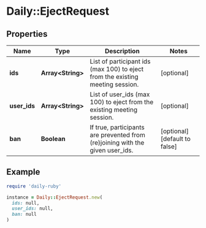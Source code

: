 # Daily::EjectRequest

## Properties

| Name | Type | Description | Notes |
| ---- | ---- | ----------- | ----- |
| **ids** | **Array&lt;String&gt;** | List of participant ids (max 100) to eject from the existing meeting session. | [optional] |
| **user_ids** | **Array&lt;String&gt;** | List of user_ids (max 100) to eject from the existing meeting session. | [optional] |
| **ban** | **Boolean** | If true, participants are prevented from (re)joining with the given user_ids. | [optional][default to false] |

## Example

```ruby
require 'daily-ruby'

instance = Daily::EjectRequest.new(
  ids: null,
  user_ids: null,
  ban: null
)
```

